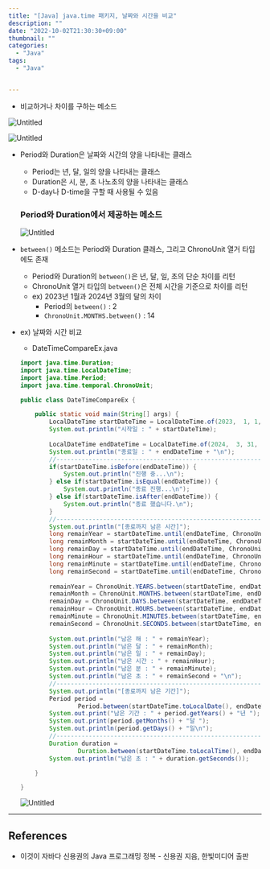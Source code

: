 ```yaml
---
title: "[Java] java.time 패키지, 날짜와 시간을 비교"
description: ""
date: "2022-10-02T21:30:30+09:00"
thumbnail: ""
categories:
  - "Java"
tags:
  - "Java"


---
```

<!--more-->

- 비교하거나 차이를 구하는 메소드

![Untitled](/images/lang_java/basicAPI/날짜와_시간을_비교/Untitled.png)

![Untitled](/images/lang_java/basicAPI/날짜와_시간을_비교/Untitled%201.png)

- Period와 Duration은 날짜와 시간의 양을 나타내는 클래스
    - Period는 년, 달, 일의 양을 나타내는 클래스
    - Duration은 시, 분, 초 나노초의 양을 나타내는 클래스
    - D-day나 D-time을 구할 때 사용될 수 있음
    
    ### Period와 Duration에서 제공하는 메소드
    
    ![Untitled](/images/lang_java/basicAPI/날짜와_시간을_비교/Untitled%202.png)
    
- `between()` 메소드는 Period와 Duration 클래스, 그리고 ChronoUnit 열거 타입에도 존재
    - Period와 Duration의 `between()`은 년, 달, 일, 초의 단순 차이를 리턴
    - ChronoUnit 열거 타입의 `between()`은 전체 시간을 기준으로 차이를 리턴
    - ex) 2023년 1월과 2024년 3월의 달의 차이
        - Period의 `between()` : 2
        - `ChronoUnit.MONTHS.between()` : 14
- ex) 날짜와 시간 비교
    - DateTimeCompareEx.java
    
    ```java
    import java.time.Duration;
    import java.time.LocalDateTime;
    import java.time.Period;
    import java.time.temporal.ChronoUnit;
    
    public class DateTimeCompareEx {
    
    	public static void main(String[] args) {
    		LocalDateTime startDateTime = LocalDateTime.of(2023,  1, 1, 9, 0, 0);
    		System.out.println("시작일 : " + startDateTime);
    		
    		LocalDateTime endDateTime = LocalDateTime.of(2024,  3, 31, 18, 0, 0);
    		System.out.println("종료일 : " + endDateTime + "\n");
    		//-------------------------------------------------------------------
    		if(startDateTime.isBefore(endDateTime)) {
    			System.out.println("진행 중...\n");
    		} else if(startDateTime.isEqual(endDateTime)) {
    			System.out.println("종료 진행...\n");
    		} else if(startDateTime.isAfter(endDateTime)) {
    			System.out.println("종료 했습니다.\n");
    		}
    		//-------------------------------------------------------------------
    		System.out.println("[종료까지 남은 시간]");
    		long remainYear = startDateTime.until(endDateTime, ChronoUnit.YEARS);
    		long remainMonth = startDateTime.until(endDateTime, ChronoUnit.MONTHS);
    		long remainDay = startDateTime.until(endDateTime, ChronoUnit.DAYS);
    		long remainHour = startDateTime.until(endDateTime, ChronoUnit.HOURS);
    		long remainMinute = startDateTime.until(endDateTime, ChronoUnit.MINUTES);
    		long remainSecond = startDateTime.until(endDateTime, ChronoUnit.SECONDS);
    		
    		remainYear = ChronoUnit.YEARS.between(startDateTime, endDateTime);
    		remainMonth = ChronoUnit.MONTHS.between(startDateTime, endDateTime);
    		remainDay = ChronoUnit.DAYS.between(startDateTime, endDateTime);
    		remainHour = ChronoUnit.HOURS.between(startDateTime, endDateTime);
    		remainMinute = ChronoUnit.MINUTES.between(startDateTime, endDateTime);
    		remainSecond = ChronoUnit.SECONDS.between(startDateTime, endDateTime);
    		
    		System.out.println("남은 해 : " + remainYear);
    		System.out.println("남은 달 : " + remainMonth);
    		System.out.println("남은 일 : " + remainDay);
    		System.out.println("남은 시간 : " + remainHour);
    		System.out.println("남은 분 : " + remainMinute);
    		System.out.println("남은 초 : " + remainSecond + "\n");
    		//----------------------------------------------------------------------------
    		System.out.println("[종료까지 남은 기간]");
    		Period period = 
    				Period.between(startDateTime.toLocalDate(), endDateTime.toLocalDate());
    		System.out.print("남은 기간 : " + period.getYears() + "년 ");
    		System.out.print(period.getMonths() + "달 ");
    		System.out.println(period.getDays() + "일\n");
    		//-----------------------------------------------------------------------------
    		Duration duration = 
    				Duration.between(startDateTime.toLocalTime(), endDateTime.toLocalTime());
    		System.out.println("남은 초 : " + duration.getSeconds());
    
    	}
    
    }
    ```
    
    ![Untitled](/images/lang_java/basicAPI/날짜와_시간을_비교/Untitled%203.png)
    

---

## References

- 이것이 자바다 신용권의 Java 프로그래밍 정복 - 신용권 지음, 한빛미디어 출판
